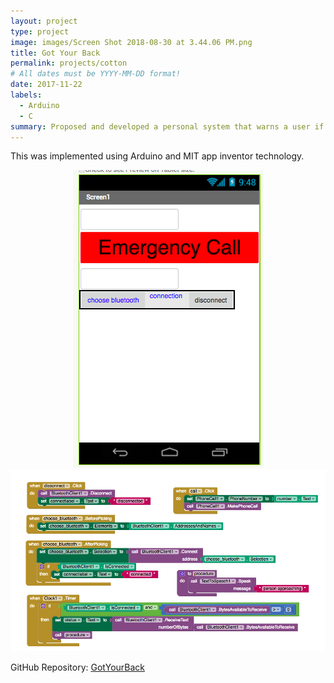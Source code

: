 ```yaml
---
layout: project
type: project
image: images/Screen Shot 2018-08-30 at 3.44.06 PM.png
title: Got Your Back
permalink: projects/cotton
# All dates must be YYYY-MM-DD format!
date: 2017-11-22
labels:
  - Arduino
  - C
summary: Proposed and developed a personal system that warns a user if a stranger is behind them for my EE296 project. 
---
```

This was implemented using Arduino and MIT app inventor technology. 
<center> 
  <div class="ui small rounded images">
    <img class="ui image" src="../images/Screen Shot 2018-08-30 at 3.37.06 PM.png">
    <img class="ui image" src="../images/Screen Shot 2018-08-30 at 3.32.01 PM.png">
  </div>
</center>

GitHub Repository: <a href="https://github.com/klin6/EE296proj/blob/master/finalproj.c"><i class="large github icon "></i>GotYourBack</a>
